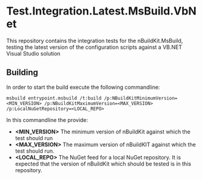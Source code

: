 # Test.Integration.Latest.MsBuild.VbNet

This repository contains the integration tests for the nBuildKit.MsBuild, testing the latest version of the configuration scripts against a VB.NET Visual Studio solution


## Building

In order to start the build execute the following commandline:

    msbuild entrypoint.msbuild /t:build /p:NBuildKitMinimumVersion=<MIN_VERSION> /p:NBuildKitMaximumVersion=<MAX_VERSION> /p:LocalNuGetRepository=<LOCAL_REPO>

In this commandline the provide:

* **<MIN_VERSION>** The minimum version of nBuildKit against which the test should run
* **<MAX_VERSION>** The maximum version of nBuildKIT against which the test should run.
* **<LOCAL_REPO>** The NuGet feed for a local NuGet repository. It is expected that the version of nBuildKit which should be tested is in this repository.
